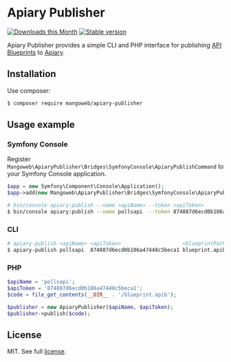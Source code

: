 # Apiary Publisher

[![Downloads this Month](https://img.shields.io/packagist/dm/mangoweb/apiary-publisher.svg)](https://packagist.org/packages/mangoweb/apiary-publisher)
[![Stable version](http://img.shields.io/packagist/v/mangoweb/apiary-publisher.svg)](https://packagist.org/packages/mangoweb/apiary-publisher)

Apiary Publisher provides a simple CLI and PHP interface for publishing [API Blueprints](https://apiblueprint.org/) to [Apiary](https://apiary.io/).


## Installation

Use composer:

```bash
$ composer require mangoweb/apiary-publisher
```


## Usage example

### Symfony Console

Register `Mangoweb\ApiaryPublisher\Bridges\SymfonyConsole\ApiaryPublishCommand` to your Symfony Console application.

```php
$app = new Symfony\Component\Console\Application();
$app->add(new Mangoweb\ApiaryPublisher\Bridges\SymfonyConsole\ApiaryPublishCommand);
```

```bash
# bin/console apiary:publish --name <apiName> --token <apiToken>                    <blueprintPath>
$ bin/console apiary:publish --name pollsapi  --token 874887d6ecd0b106a47448c5beca1 blueprint.apib
```

### CLI

```bash
# apiary-publish <apiName> <apiToken>                    <blueprintPath>
$ apiary-publish pollsapi  874887d6ecd0b106a47448c5beca1 blueprint.apib
```

### PHP

```php
$apiName = 'pollsapi';
$apiToken = '874887d6ecd0b106a47448c5beca1';
$code = file_get_contents(__DIR__ . '/blueprint.apib');

$publisher = new ApiaryPublisher($apiName, $apiToken);
$publisher->publish($code);
```


## License

MIT. See full [license](license.md).
